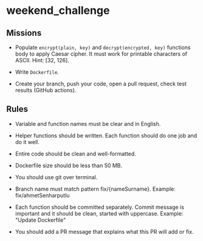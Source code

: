 # weekend_challenge

## Missions

- Populate `encrypt(plain, key)` and `decrypt(encrypted, key)` functions body to apply Caesar cipher. It must work for printable characters of ASCII. Hint: [32, 126].

- Write `Dockerfile`.

- Create your branch, push your code, open a pull request, check test results (GitHub actions).

## Rules

- Variable and function names must be clear and in English.

- Helper functions should be written. Each function should do one job and do it well.

- Entire code should be clean and well-formatted.

- Dockerfile size should be less than 50 MB. 

- You should use git over terminal.

- Branch name must match pattern fix/{nameSurname}. Example: fix/ahmetSenharputlu

- Each function should be committed separately. Commit message is important and it should be clean, started with uppercase. Example: "Update Dockerfile"

- You should add a PR message that explains what this PR will add or fix.
